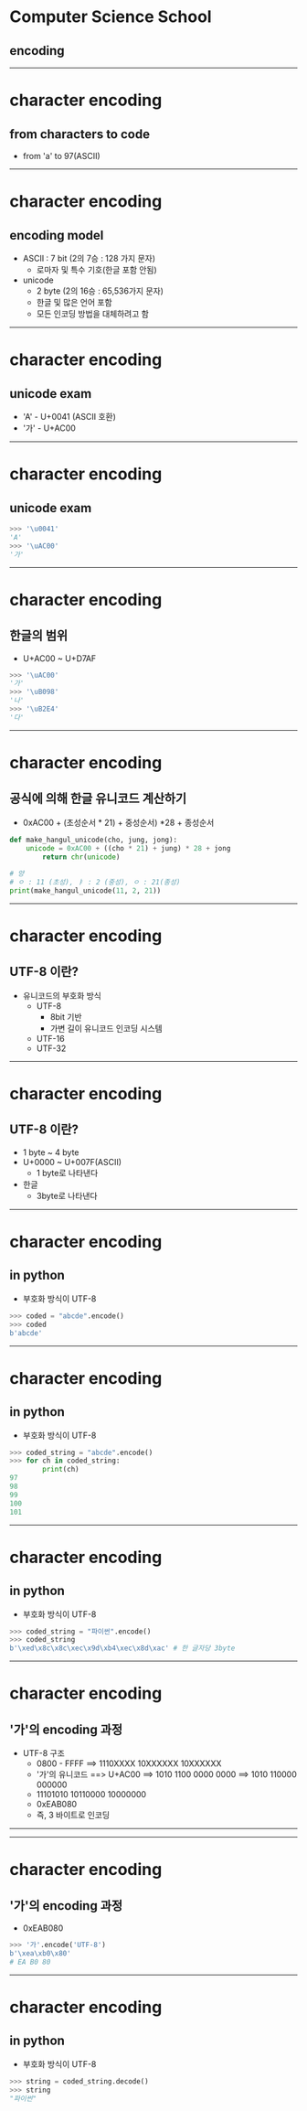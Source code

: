 # Computer Science School
## encoding

---

#  character encoding
## from characters to code
 - from 'a' to 97(ASCII)
---

# character encoding
## encoding model
 - ASCII : 7 bit (2의 7승 : 128 가지 문자)
   - 로마자 및 특수 기호(한글 포함 안됨)
 - unicode
   - 2 byte (2의 16승 : 65,536가지 문자)
   - 한글 및 많은 언어 포함
   - 모든 인코딩 방법을 대체하려고 함

---

# character encoding
## unicode exam
 - 'A' - U+0041 (ASCII 호환)
 - '가' - U+AC00
---

# character encoding
## unicode exam
```python
>>> '\u0041'
'A'
>>> '\uAC00'
'가'
```
---
# character encoding
## 한글의 범위
  - U+AC00 ~ U+D7AF
```python
>>> '\uAC00'
'가'
>>> '\uB098'
'나'
>>> '\uB2E4'
'다'
```

---
# character encoding
## 공식에 의해 한글 유니코드 계산하기
  - 0xAC00 + (초성순서 * 21) + 중성순서) *28 + 종성순서
```python
def make_hangul_unicode(cho, jung, jong):
	unicode = 0xAC00 + ((cho * 21) + jung) * 28 + jong
    	return chr(unicode)
        
# 양
# ㅇ : 11 (초성), ㅑ : 2 (중성), ㅇ : 21(종성)
print(make_hangul_unicode(11, 2, 21))
```

---
# character encoding
## UTF-8 이란?
 - 유니코드의 부호화 방식
   - UTF-8 
     - 8bit 기반
     - 가변 길이 유니코드 인코딩 시스템 
   - UTF-16
   - UTF-32

---
# character encoding
## UTF-8 이란?
 - 1 byte ~ 4 byte 
 - U+0000 ~ U+007F(ASCII)
   - 1 byte로 나타낸다
 - 한글 
   - 3byte로 나타낸다


---
# character encoding
## in python
 - 부호화 방식이 UTF-8
```python
>>> coded = "abcde".encode()
>>> coded
b'abcde'
```
---
# character encoding
## in python
 - 부호화 방식이 UTF-8
```python
>>> coded_string = "abcde".encode()
>>> for ch in coded_string:
		print(ch)
97
98
99
100
101
```
---

# character encoding
## in python
 - 부호화 방식이 UTF-8
```python
>>> coded_string = "파이썬".encode()
>>> coded_string
b'\xed\x8c\x8c\xec\x9d\xb4\xec\x8d\xac' # 한 글자당 3byte
```
---
# character encoding
## '가'의 encoding 과정
 - UTF-8 구조 
   - 0800 - FFFF 
     ==> 1110XXXX 10XXXXXX 10XXXXXX
   - '가'의 유니코드 
     ==> U+AC00
     ==> 1010 1100 0000 0000
     ==> 1010 110000 000000
   - 11101010 10110000 10000000
   - 0xEAB080
   - 즉, 3 바이트로 인코딩
---

---
# character encoding
## '가'의 encoding 과정
  - 0xEAB080
 ```python
 >>> '가'.encode('UTF-8')
 b'\xea\xb0\x80'
 # EA B0 80
 ```
---

# character encoding
## in python
 - 부호화 방식이 UTF-8
```python
>>> string = coded_string.decode()
>>> string
"파이썬"
```